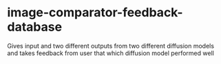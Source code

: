 # image-comparator-feedback-database
Gives input and two different outputs from two different diffusion models and takes feedback from user that which diffusion model performed well
